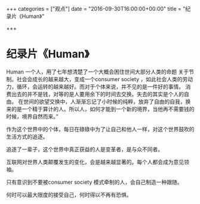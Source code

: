 +++
categories = ["观点"]
date = "2016-09-30T16:00:00+00:00"
title = "纪录片《Human》"

+++
# 纪录片《Human》
Human 
一个人，用了七年想清楚了一个大概会困住世间大部分人类的命题
关于节制。社会会成长的越来越大，变成一个consumer society ，如此社会人类的劳动力，循环，会运转的越来越好。而对于个体来说，并不见的是一件好的事情。
消费出去的并不是钱，对等的是人要用余下的时间去交换。失去的其实是个人的自由。
在世间的欲望交换中，人渐渐忘记了小时候的纯粹，放弃了自由的自我，换来的是一个精于算计的人。所以人，如何才能到一个新的境界，当他再不需要钱的时候，境界自然而来。”

作为这个世界中的个体，每日在碌碌中为了让自己和他人一样，对这个世界鼓吹的生活方式的追逐。 

追逐了一辈子，这个世界中真正获益的人是变革者，是与众不同者。 

互联网对世界人类颠覆发生的变化，会是越来越显著的。每个人都会成为意见领袖。 

只有意识到不要被consumer society 模式牵制的人，会自己制造一种跟随。 

何时可以最大限度的接受自己，何时得以不再有恐惧。